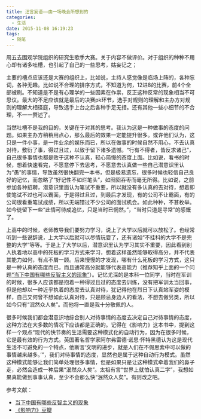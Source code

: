 ```yaml
---
title: 汪言妄语——由一场晚会所想到的
categories:
  - 生活
date: 2015-11-08 16:19:23
tags:
  - 随笔
---
```


周五去围观学院组织的研究生歌手大赛。关于内容不做评价。对于组织的种种不用心却有诸多吐槽，也引起了自己的一些思考，姑妄记之；

<!-- more -->

主要的槽点应该还是大赛的组织上，比如说，主持人感觉像是临场上阵的，各种忘词，各种无趣。比如说不合理的排序方式，不知道为何，12进8的比赛，前4个全部被刷。不知道是不是有心理学的一些因素在作祟，反正这种反常的现象相当不可思议。最大的不足应该就是最后的决赛pk环节，选手对规则的理解和主办方对规则的理解大相径庭，导致选手上台之后各种手足无措。还有其他一些小细节的不合理，不一一赘述了。

当然吐槽不是我的目的，关键在于对其的思考。我认为这是一种做事的态度的问题。如果主办方稍稍用点心，那么最后的效果一定能提升很多。或许他们认为，这只是一件小事，是一件业余的娱乐而已，所以在做事的时候自然不用心，不去认真对待，敷衍了事，得过且过，以致于留下诸多遗憾。“行有不得者，皆反求诸己”，自己很多事情也都是败于这种不认真，轻心简慢的态度上面。比如说，看书的时候，想着快速看完，不愿意停下去思考，不愿意去认真做一些自己潜意识里认为“愚”的事情，导致虽然很快翻完一本书，但是极易遗忘，很多时候也轻信自己良好的记忆，而忽略了“好记性不如烂笔头”，如囫囵吞枣而毫无所得。比如说，之前参加各种招聘，潜意识里面认为笔试不重要，所以就没有多认真的去对待，想着即使笔试不过也可以霸面，于是得过且过，到最后才发现，有的公司不让霸面，有的公司很看重笔试成绩，所以无端错过不少公司的面试机会。如此种种，不甚枚举。如今徒留下一些“此情可待成追忆，只是当时已惘然。”，“当时只道是寻常”的感慨了。

上高中的时候，老师教导我们要努力学习，说上了大学以后就可以放松了。也经常听到一些说辞说，上大学以后就可以尽情玩耍了，还有诸如“不挂科的大学不是完整的大学”等等。于是上了大学以后，潜意识里认为学习其实不重要，因此看到别人执着地以高中的死板的学习方式来学习，想着这样虽然能够取得高分，并不代表其能力如何，有点不屑一顾。后来慢慢的才发现，哪有什么死板的学习方式，这只是一种认真的态度而已，而且通常高分就能够代表高能力（推荐知乎上面的一个问题[“当下中国有哪些反智主义的现象”](http://www.zhihu.com/question/33041708)）。记忆尤深的是本科一位同学，当时在军训的时候，很多人应该都是抱着一种得过且过的态度去训练，没有把军训太当回事，但是他却以一种近乎执着的态度去认真对待，犹记得他在烈日下认真站军姿的模样，自己又何曾不想如此认真对待，只是顾忌身边人的看法，不想去做另类，所以如今只有“泯然众人矣”。而他将一直是我十分敬佩的人。

很多时候我们都会潜意识地综合别人对待事情的态度去决定自己对待事情的态度，这种方法在大多数的情况下应该都是正确的。记得在《影响力》这本书中，提到这样一个观点“现代的快节奏的生活需要这种模式化的自动行为，因为在很多时候，它是最有效的行为方式。英国著名哲学家阿尔弗雷德·诺思·怀特黑德认为这是现代生活不可避免的一个特点，他断言‘文明的进步，就是人们在不假思索中可以做的事情越来越多。’”，我们对待事情的态度，显然也是属于这种自动行为模式。虽然这种模式能够让我们简单处理很多事情，但是如果只是让这种模式牵着我们的鼻子走，必然会造成一种后果“泯然众人矣”。太祖有言“世界上就怕认真二字”，我想如果真能做到事事认真，至少不会那么快“泯然众人矣”。有则改之吧。

参考文献：

- [当下中国有哪些反智主义的现象](http://www.zhihu.com/question/33041708)
- [《影响力》豆瓣](http://book.douban.com/subject/1786387/)
